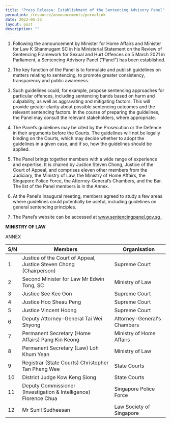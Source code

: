 ```yaml
---
title: "Press Release: Establishment of the Sentencing Advisory Panel"
permalink: /resource/announcements/permalink
date: 2022-05-23
layout: post
description: ""
---
```

1. Following the announcement by Minister for Home Affairs and Minister for Law K Shanmugam SC in his Ministerial Statement on the Review of Sentencing Framework for Sexual and Hurt Offences on 5 March 2021 in Parliament, a Sentencing Advisory Panel (“Panel”) has been established. 


2.	The key function of the Panel is to formulate and publish guidelines on matters relating to sentencing, to promote greater consistency, transparency and public awareness. 


3.	Such guidelines could, for example, propose sentencing approaches for particular offences, including sentencing bands based on harm and culpability, as well as aggravating and mitigating factors. This will provide greater clarity about possible sentencing outcomes and the relevant sentencing factors. In the course of preparing the guidelines, the Panel may consult the relevant stakeholders, where appropriate.


4.	The Panel’s guidelines may be cited by the Prosecution or the Defence in their arguments before the Courts. The guidelines will not be legally binding on the Courts, which may decide whether to adopt the guidelines in a given case, and if so, how the guidelines should be applied.


5.	The Panel brings together members with a wide range of experience and expertise. It is chaired by Justice Steven Chong, Justice of the Court of Appeal, and comprises eleven other members from the Judiciary, the Ministry of Law, the Ministry of Home Affairs, the Singapore Police Force, the Attorney-General’s Chambers, and the Bar. The list of the Panel members is in the Annex. 


6.	At the Panel’s inaugural meeting, members agreed to study a few areas where guidelines could potentially be useful, including guidelines on general sentencing principles.


7.	The Panel’s website can be accessed at [www.sentencingpanel.gov.sg ](www.sentencingpanel.gov.sg). 


**MINISTRY OF LAW**

ANNEX

| S/N | Members | Organisation |
| -------- | -------- | -------- |
| 1     | Justice of the Court of Appeal, Justice Steven Chong (Chairperson)    | Supreme Court     |
| 2     | Second Minister for Law Mr Edwin Tong, SC    | Ministry of Law     |
| 3    | Justice See Kee Oon    | Supreme Court     |
| 4     | Justice Hoo Sheau Peng    | Supreme Court     |
| 5     | Justice Vincent Hoong    | Supreme Court     |
| 6     | Deputy Attorney-General Tai Wei Shyong    | Attorney-General's Chambers     |
| 7     | Permanent Secretary (Home Affairs) Pang Kin Keong    | Ministry of Home Affairs     |
| 8     | Permanent Secretary (Law) Loh Khum Yean    | Ministry of Law     |
| 9     | Registrar (State Courts) Christopher Tan Pheng Wee    | State Courts     |
| 10     | District Judge Kow Keng Siong    | State Courts     |
| 11     | Deputy Commissioner (Investigation & Intelligence) Florence Chua    | Singapore Police Force     |		
| 12     | Mr Sunil Sudheesan    | Law Society of Singapore     |
